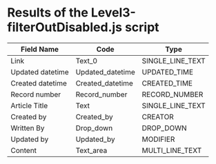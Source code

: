 # Results of the Level3-filterOutDisabled.js script

| Field Name       | Code             | Type             |
| ---------------- | ---------------- | ---------------- |
| Link             | Text_0           | SINGLE_LINE_TEXT |
| Updated datetime | Updated_datetime | UPDATED_TIME     |
| Created datetime | Created_datetime | CREATED_TIME     |
| Record number    | Record_number    | RECORD_NUMBER    |
| Article Title    | Text             | SINGLE_LINE_TEXT |
| Created by       | Created_by       | CREATOR          |
| Written By       | Drop_down        | DROP_DOWN        |
| Updated by       | Updated_by       | MODIFIER         |
| Content          | Text_area        | MULTI_LINE_TEXT  |

